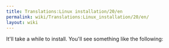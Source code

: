 ```yaml
---
title: Translations:Linux installation/20/en
permalink: wiki/Translations:Linux_installation/20/en/
layout: wiki
---
```


It'll take a while to install. You'll see something like the following:
